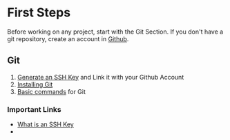 # First Steps 

Before working on any project, start with the Git Section. If you don't have a git repository, create an account in [Github](https://github.com).  

## Git

1. [Generate an SSH Key](git/create-ssh-keys.md) and Link it with your Github Account 
2. [Installing Git](git/install-git.md) 
3. [Basic commands](git/basic-commands.md) for Git




### Important Links 

* [What is an SSH Key](https://www.ssh.com/academy/ssh-keys)
* 